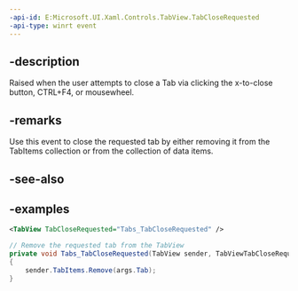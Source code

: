 ```yaml
---
-api-id: E:Microsoft.UI.Xaml.Controls.TabView.TabCloseRequested
-api-type: winrt event
---
```


## -description

Raised when the user attempts to close a Tab via clicking the x-to-close button, CTRL+F4, or mousewheel.

## -remarks

Use this event to close the requested tab by either removing it from the TabItems collection or from the collection of data items. 

## -see-also

## -examples

``` xml
<TabView TabCloseRequested="Tabs_TabCloseRequested" />
```

``` csharp
// Remove the requested tab from the TabView
private void Tabs_TabCloseRequested(TabView sender, TabViewTabCloseRequestedEventArgs args)
{
    sender.TabItems.Remove(args.Tab);
}
```

